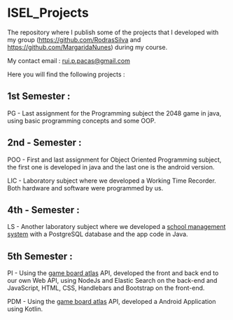 # ISEL_Projects
The repository where I publish some of the projects that I developed with my group (https://github.com/RodrasSilva and https://github.com/MargaridaNunes) during my course.

My contact email : rui.p.pacas@gmail.com

Here you will find the following projects : 

## 1st Semester : 
PG - Last assignment for the Programming subject the 2048 game in java, using basic programming concepts and some OOP.

## 2nd - Semester : 
POO - First and last assignment for Object Oriented Programming subject, the first one is developed in java and the last one is the android version.

LIC - Laboratory subject where we developed a Working Time Recorder. Both hardware and software were programmed by us.

## 4th - Semester : 
LS - Another laboratory subject where we developed a [school management system](https://github.com/RuiPacas/1819-2-common) with a PostgreSQL database and the app code in Java.

## 5th Semester :
PI - Using the [game board atlas](https://www.boardgameatlas.com/) API, developed the front and back end to our own Web API, using NodeJs and Elastic Search on the back-end and JavaScript, HTML, CSS, Handlebars and Bootstrap on the front-end.

PDM - Using the [game board atlas](https://www.boardgameatlas.com/) API, developed a Android Application using Kotlin.


